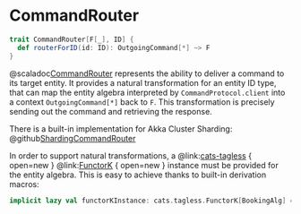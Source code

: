 # CommandRouter

```scala
trait CommandRouter[F[_], ID] {
  def routerForID(id: ID): OutgoingCommand[*] ~> F
}
```

@scaladoc[CommandRouter](endless.core.typeclass.protocol.CommandRouter) represents the ability to deliver a command to its target entity. It provides a natural transformation for an entity ID type, that can map the entity algebra interpreted by `CommandProtocol.client` into a context `OutgoingCommand[*]` back to `F`. This transformation is precisely sending out the command and retrieving the response.

There is a built-in implementation for Akka Cluster Sharding: @github[ShardingCommandRouter](/runtime/src/main/scala/endless/runtime/ShardingCommandRouter.scala)

In order to support natural transformations, a @link:[cats-tagless](https://typelevel.org/cats-tagless/)  { open=new } @link:[FunctorK](https://typelevel.org/cats-tagless/typeclasses.html)  { open=new } instance must be provided for the entity algebra. This is easy to achieve thanks to built-in derivation macros:

```scala
implicit lazy val functorKInstance: cats.tagless.FunctorK[BookingAlg] = cats.tagless.Derive.functorK[BookingAlg]
```
